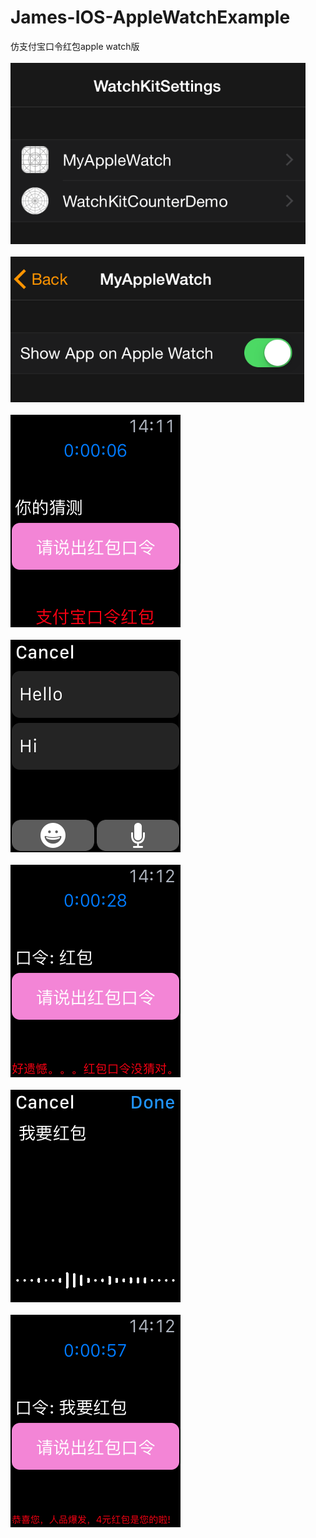 # James-IOS-AppleWatchExample
仿支付宝口令红包apple watch版
<br>
<br>
![image](https://github.com/sfdux/screenshots/blob/master/apple_watch_package_03.png)
<br>
<br>
![image](https://github.com/sfdux/screenshots/blob/master/apple_watch_package_04.png)
<br>
<br>
![image](https://github.com/sfdux/screenshots/blob/master/apple_watch_package_05.PNG)
<br>
<br>
![image](https://github.com/sfdux/screenshots/blob/master/apple_watch_package_06.PNG)
<br>
<br>
![image](https://github.com/sfdux/screenshots/blob/master/apple_watch_package_07.PNG)
<br>
<br>
![image](https://github.com/sfdux/screenshots/blob/master/apple_watch_package_08.PNG)
<br>
<br>
![image](https://github.com/sfdux/screenshots/blob/master/apple_watch_package_09.PNG)



